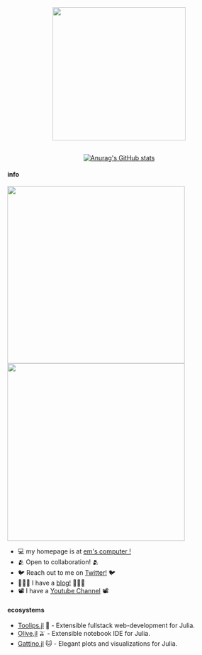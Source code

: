 <div align = "center">
 <img src="https://github.com/emmettgb/emmettgb/blob/main/emsgithub.png" width=300></img>
 </br></br>
 
 [![Anurag's GitHub stats](https://github-readme-stats.vercel.app/api?username=emmaccode)](https://github.com/anuraghazra/github-readme-stats)
 </div>
 
#### info
<img src = "https://github.com/emmettgb/emmett-stats/blob/master/generated/overview.svg" width=400></img> <img src = "https://github.com/emmettgb/emmett-stats/blob/master/generated/languages.svg" width=400>
<div align = "left">
  
- 💻 my homepage is at [em's computer !](https://ems.computer/)
- 🫂 Open to collaboration! 🫂
- 🐦 Reach out to me on [Twitter!](https://twitter.com/emmettboudgie) 🐦
- 👨🏾‍💻 I have a [blog!](http://medium.com/@emmettgb) 👨🏾‍💻
- 📽️ I have a [Youtube Channel](https://www.youtube.com/channel/UCruzXIngBV2dlgjX1_HZRzw) 📽️
  
#### ecosystems
- [Toolips.jl](https://github.com/ChifiSource#toolips) 🌷 - Extensible fullstack web-development for Julia.
- [Olive.jl](https://github.com/ChifiSource#olive) 🫒 - Extensible notebook IDE for Julia.
- [Gattino.jl](https://github.com/ChifiSource#gattino) 🐱 - Elegant plots and visualizations for Julia.
